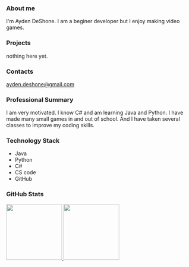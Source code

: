 ### About me
I'm Ayden DeShone. I am a beginer developer but I enjoy making video games.

### Projects
nothing here yet.

### Contacts
<a href='mailto:ayden.deshone@gmail.com'>ayden.deshone@gmail.com</a>

### Professional Summary
I am very motivated. I know C# and am learning Java and Python. I have made many small games in and out of school. And I have taken several classes to improve my coding skills.

### Technology Stack 
* Java
* Python
* C#
* CS code
* GitHub

### GitHub Stats
   <a href="https://github-readme-stats.vercel.app/api?username=yourusername&show_icons=true&count_private=true"> 
       <img height=150 src="https://github-readme-stats.vercel.app/api?username=frog-Dragon&show_icons=true&count_private=true"/> 
   </a> 
   <a href="https://github.com/frog-Dragon/github-readme-stats"> 
       <img height=150 src="https://github-readme-stats.vercel.app/api/top-langs/?username=frog-Dragon&layout=compact"/> 
   </a> 
</p> 
